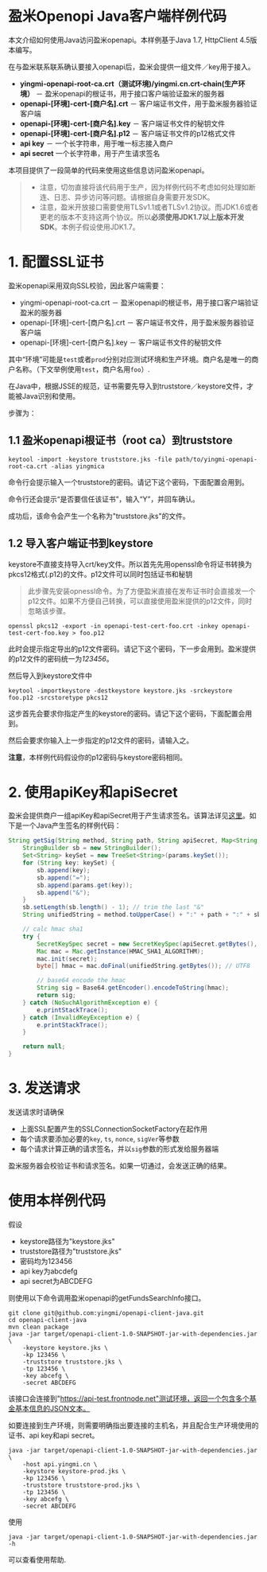 盈米Openopi Java客户端样例代码
===================================

本文介绍如何使用Java访问盈米openapi。本样例基于Java 1.7, HttpClient 4.5版本编写。

在与盈米联系联系确认要接入openapi后，盈米会提供一组文件／key用于接入。

* **yingmi-openapi-root-ca.crt（测试环境)/yingmi.cn.crt-chain(生产环境）** － 盈米openapi的根证书，用于接口客户端验证盈米的服务器
* **openapi-[环境]-cert-[商户名].crt** － 客户端证书文件，用于盈米服务器验证客户端
* **openapi-[环境]-cert-[商户名].key** － 客户端证书文件的秘钥文件
* **openapi-[环境]-cert-[商户名].p12** － 客户端证书文件的p12格式文件
* **api key** － 一个长字符串，用于唯一标志接入商户
* **api secret**  一个长字符串，用于产生请求签名

本项目提供了一段简单的代码来使用这些信息访问盈米openapi。

> * 注意，切勿直接将该代码用于生产，因为样例代码不考虑如何处理如断连、日志、异步访问等问题。请根据自身需要开发SDK。
> * 注意，盈米开放接口需要使用TLSv1.1或者TLSv1.2协议。而JDK1.6或者更老的版本不支持这两个协议。所以**必须使用JDK1.7以上版本开发SDK**。本例子假设使用JDK1.7。

# 1. 配置SSL证书

盈米openapi采用双向SSL校验，因此客户端需要：

* yingmi-openapi-root-ca.crt － 盈米openapi的根证书，用于接口客户端验证盈米的服务器
* openapi-[环境]-cert-[商户名].crt － 客户端证书文件，用于盈米服务器验证客户端
* openapi-[环境]-cert-[商户名].key － 客户端证书文件的秘钥文件

其中“环境”可能是`test`或者`prod`分别对应测试环境和生产环境。商户名是唯一的商户名称。（下文举例使用`test`，商户名用`foo`）.

在Java中，根据JSSE的规范，证书需要先导入到truststore／keystore文件，才能被Java识别和使用。

步骤为：

## 1.1 盈米openapi根证书（root ca）到truststore

```
keytool -import -keystore truststore.jks -file path/to/yingmi-openapi-root-ca.crt -alias yingmica
```
命令行会提示输入一个truststore的密码。请记下这个密码，下面配置会用到。

命令行还会提示“是否要信任该证书”，输入“Y”，并回车确认。

成功后，该命令会产生一个名称为"truststore.jks"的文件。

## 1.2 导入客户端证书到keystore

keystore不直接支持导入crt/key文件。所以首先先用openssl命令将证书转换为pkcs12格式(.p12)的文件。p12文件可以同时包括证书和秘钥

> 此步骤先安装opnessl命令。为了方便盈米直接在发布证书时会直接发一个p12文件。如果不方便自己转换，可以直接使用盈米提供的p12文件，同时忽略该步骤。

```
openssl pkcs12 -export -in openapi-test-cert-foo.crt -inkey openapi-test-cert-foo.key > foo.p12
```

此时会提示指定导出的p12文件密码。请记下这个密码，下一步会用到。盈米提供的p12文件的密码统一为*123456*。

然后导入到keystore文件中

```
keytool -importkeystore -destkeystore keystore.jks -srckeystore foo.p12 -srcstoretype pkcs12
```
这步首先会要求你指定产生的keystore的密码。请记下这个密码，下面配置会用到。

然后会要求你输入上一步指定的p12文件的密码，请输入之。

**注意**，本样例代码假设你的p12密码与keystore密码相同。

# 2. 使用apiKey和apiSecret

盈米会提供商户一组apiKey和apiSecret用于产生请求签名。该算法详见[这里](https://github.com/yingmi/openapi-docs/blob/master/oepnapi公共参数和校验.md#请求签名产生方法)。如下是一个Java产生签名的样例代码：

```java
String getSig(String method, String path, String apiSecret, Map<String, String> params) {
    StringBuilder sb = new StringBuilder();
    Set<String> keySet = new TreeSet<String>(params.keySet());
    for (String key: keySet) {
        sb.append(key);
        sb.append("=");
        sb.append(params.get(key));
        sb.append("&");
    }
    sb.setLength(sb.length() - 1); // trim the last "&"
    String unifiedString = method.toUpperCase() + ":" + path + ":" + sb.toString();

    // calc hmac sha1
    try {
        SecretKeySpec secret = new SecretKeySpec(apiSecret.getBytes(), "HmacSHA1");
        Mac mac = Mac.getInstance(HMAC_SHA1_ALGORITHM);
        mac.init(secret);
        byte[] hmac = mac.doFinal(unifiedString.getBytes()); // UTF8

        // base64 encode the hmac
        String sig = Base64.getEncoder().encodeToString(hmac);
        return sig;
    } catch (NoSuchAlgorithmException e) {
        e.printStackTrace();
    } catch (InvalidKeyException e) {
        e.printStackTrace();
    }

    return null;
}
```

# 3. 发送请求

发送请求时请确保

* 上面SSL配置产生的SSLConnectionSocketFactory在起作用
* 每个请求要添加必要的`key`, `ts`, `nonce`, `sigVer`等参数
* 每个请求计算正确的请求签名，并以`sig`参数的形式发给服务器端

盈米服务器会校验证书和请求签名。如果一切通过，会发送正确的结果。

# 使用本样例代码

假设

* keystore路径为"keystore.jks"
* truststore路径为"truststore.jks"
* 密码均为123456
* api key为abcdefg
* api secret为ABCDEFG

则使用以下命令调用盈米openapi的getFundsSearchInfo接口。

```
git clone git@github.com:yingmi/openapi-client-java.git
cd openapi-client-java
mvn clean package
java -jar target/openapi-client-1.0-SNAPSHOT-jar-with-dependencies.jar \
    -keystore keystore.jks \
    -kp 123456 \
    -truststore truststore.jks \
    -tp 123456 \
    -key abcefg \
    -secret ABCDEFG
```
该接口会连接到"https://api-test.frontnode.net"测试环境，返回一个包含多个基金基本信息的JSON文本。

如要连接到生产环境，则需要明确指出要连接的主机名，并且配合生产环境使用的证书、api key和api secret。

```
java -jar target/openapi-client-1.0-SNAPSHOT-jar-with-dependencies.jar \
    -host api.yingmi.cn \
    -keystore keystore-prod.jks \
    -kp 123456 \
    -truststore truststore-prod.jks \
    -tp 123456 \
    -key abcefg \
    -secret ABCDEFG
```

使用

```
java -jar target/openapi-client-1.0-SNAPSHOT-jar-with-dependencies.jar -h
```

可以查看使用帮助.





